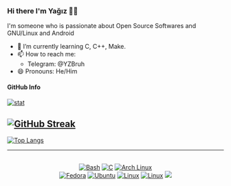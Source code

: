 ### Hi there I'm Yağız 👋🏻

I'm someone who is passionate about Open Source Softwares and GNU/Linux and Android

- 🌱 I’m currently learning C, C++, Make.
- 📫 How to reach me:
  - Telegram: @YZBruh
- 😄 Pronouns: He/Him

#### GitHub Info
[![stat](https://github-readme-stats.vercel.app/api?username=YZBruh&theme=highcontrast&show_icons=true&hide_border=true)](https://github.com/YZBruh/YZBruh)

[![GitHub Streak](https://github-readme-streak-stats.herokuapp.com/?user=YZBruh&theme=highcontrast)](https://git.io/streak-stats)
---
[![Top Langs](https://github-readme-stats.vercel.app/api/top-langs/?username=YZBruh&layout=compact&theme=vision-friendly-dark)](https://github.com/anuraghazra/github-readme-stats)

_________
<p align="center"><br>
<a href="https://www.gnu.org/software/bash"><img alt="Bash" src="https://img.shields.io/badge/Bash-121011?style=flat&logo=gnu-bash&logoColor=white"></img></a>
<a href="https://learn-c.org"><img alt="C" src="https://img.shields.io/badge/C-00599C?style=flat&logo=c&logoColor=white"></img></a>
<a href="https://archlinux.org"><img alt="Arch Linux" src="https://img.shields.io/badge/Arch_Linux-1793D1?style=flat&logo=arch-linux&logoColor=white"></img></a><br>
<a href="https://getfedora.org"><img alt="Fedora" src="https://img.shields.io/badge/Fedora-294172?style=flat&logo=fedora&logoColor=white"></img></a>
<a href="https://ubuntu.com"><img alt="Ubuntu" src="https://img.shields.io/badge/Ubuntu-E95420?style=flat&logo=ubuntu&logoColor=white"></img></a>
<a href="https://kernel.org"><img alt="Linux" src="https://img.shields.io/badge/Linux-FCC624?style=flat&logo=linux&logoColor=black"></img></a>
<a href="https://kernel.org"><img alt="Linux" src="https://img.shields.io/badge/Android-3DDC84?style=flat&logo=android&logoColor=white"></img></a>
<a href="#"><img src="https://komarev.com/ghpvc/?username=vilez0"></img></a>
</br></p>

